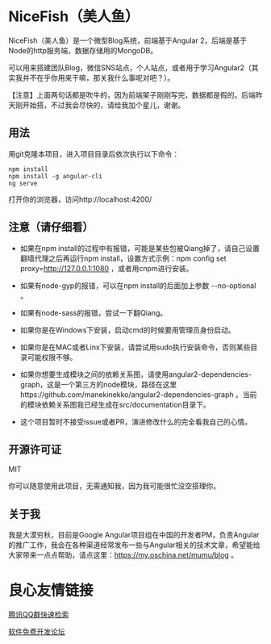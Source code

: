 # NiceFish（美人鱼）

NiceFish（美人鱼）是一个微型Blog系统，前端基于Angular 2，后端是基于Node的http服务端，数据存储用的MongoDB。 

可以用来搭建团队Blog，微信SNS站点，个人站点，或者用于学习Angular2（其实我并不在乎你用来干嘛，那关我什么事呢对吧？）。 

【注意】上面两句话都是吹牛的，因为前端架子刚刚写完，数据都是假的。后端昨天刚开始搭，不过我会尽快的，请给我加个星儿，谢谢。

## 用法

用git克隆本项目，进入项目目录后依次执行以下命令：

	npm install
	npm install -g angular-cli
	ng serve

打开你的浏览器，访问http://localhost:4200/

## 注意（请仔细看）

 - 如果在npm install的过程中有报错，可能是某些包被Qiang掉了，请自己设置翻墙代理之后再运行npm install，设置方式示例：npm config set proxy=http://127.0.0.1:1080  ，或者用cnpm进行安装。

 - 如果有node-gyp的报错，可以在npm install的后面加上参数 --no-optional  。

 - 如果有node-sass的报错，尝试一下翻Qiang。

 - 如果你是在Windows下安装，启动cmd的时候要用管理员身份启动。

 - 如果你是在MAC或者Linx下安装，请尝试用sudo执行安装命令，否则某些目录可能权限不够。

 - 如果你想要生成模块之间的依赖关系图，请使用angular2-dependencies-graph，这是一个第三方的node模块，路径在这里https://github.com/manekinekko/angular2-dependencies-graph 。当前的模块依赖关系图我已经生成在src/documentation目录下。

 - 这个项目暂时不接受issue或者PR，演进修改什么的完全看我自己的心情。

## 开源许可证
 MIT

 你可以随意使用此项目，无需通知我，因为我可能很忙没空搭理你。

## 关于我
我是大漠穷秋，目前是Google Angular项目组在中国的开发者PM，负责Angular的推广工作，我会在各种渠道经常发布一些与Angular相关的技术文章，希望能给大家带来一点点帮助，请点这里：https://my.oschina.net/mumu/blog  。

 # 良心友情链接

[腾讯QQ群快速检索](http://u.720life.cn/s/8cf73f7c)

[软件免费开发论坛](http://u.720life.cn/s/bbb01dc0)